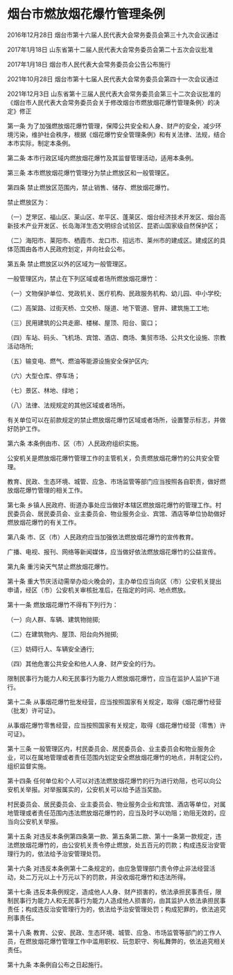# 烟台市燃放烟花爆竹管理条例

2016年12月28日 烟台市第十六届人民代表大会常务委员会第三十九次会议通过

2017年1月18日 山东省第十二届人民代表大会常务委员会第二十五次会议批准

2017年1月18日 烟台市人民代表大会常务委员会公告公布施行

2021年10月28日 烟台市第十七届人民代表大会常务委员会第四十一次会议通过

2021年12月3日 山东省第十三届人民代表大会常务委员会第三十二次会议批准的《烟台市人民代表大会常务委员会关于修改烟台市燃放烟花爆竹管理条例〉的决定》修正



第一条 为了加强燃放烟花爆竹管理，保障公共安全和人身、财产的安全，减少环境污染，维护社会秩序，根据《烟花爆竹安全管理条例》和有关法律、法规，结合本市实际，制定本条例。

第二条 本市行政区域内燃放烟花爆竹及其监督管理活动，适用本条例。

第三条 本市燃放烟花爆竹管理分为禁止燃放区和一般管理区。

第四条 禁止燃放区范围内，禁止销售、储存、燃放烟花爆竹。

禁止燃放区为：

（一）芝罘区、福山区、莱山区、牟平区、蓬莱区、烟台经济技术开发区、烟台高新技术产业开发区、长岛海洋生态文明综合试验区、昆嵛山国家级自然保护区；

（二）海阳市、莱阳市、栖霞市、龙口市、招远市、莱州市的建成区。建成区的具体范围由各市人民政府划定，并向社会公布。

第五条 禁止燃放区以外的区域为一般管理区。

一般管理区内，禁止在下列区域或者场所燃放烟花爆竹：

（一）文物保护单位、党政机关、医疗机构、民政服务机构、幼儿园、中小学校;

（二）高架路、过街天桥、立交桥、隧道、地下管道、窨井、建筑施工工地;

（三）民用建筑的公共走廊、楼梯、屋顶、阳台、窗口；

（四）车站、码头、飞机场、宾馆、酒店、商场、集贸市场、公共文化设施、宗教活动场所;

（五）输变电、燃气、燃油等能源设施安全保护区内;

（六）大型仓库、停车场；

（七）景区、林地、绿地；

（八）法律、法规规定的其他区域或者场所。

有关单位可以在前款规定的禁止燃放烟花爆竹区域或者场所，设置警示标志，并做好防护工作。

第六条 本条例由市、区（市）人民政府组织实施。

公安机关是燃放烟花爆竹管理工作的主管机关，负责燃放烟花爆竹的公共安全管理。

教育、民政、生态环境、城管、应急、市场监管等部门应当按照各自职责，做好燃放烟花爆竹管理的相关工作。

第七条 乡镇人民政府、街道办事处应当做好本辖区燃放烟花爆竹的管理工作。村民委员会、居民委员会、业主委员会、物业服务企业、宾馆、酒店等单位协助做好燃放烟花爆竹的有关工作。

第八条 市、区（市）人民政府应当加强依法燃放烟花爆竹的宣传教育。

广播、电视、报刊、网络等新闻媒体，应当做好依法燃放烟花爆竹的公益宣传。

第九条 重污染天气禁止燃放烟花爆竹。

第十条 重大节庆活动需举办焰火晚会的，主办单位应当向区（市）公安机关提出申请，经区（市）公安机关审核批准后，在指定的时间、地点燃放。

第十一条 燃放烟花爆竹不得有下列行为：

（一）向人群、车辆、建筑物抛掷;

（二）在建筑物内、屋顶、阳台向外抛掷;

（三）妨碍行人、车辆安全通行;

（四）其他危害公共安全和他人人身、财产安全的行为。

限制民事行为能力人和无民事行为能力人燃放烟花爆竹，应当在监护人监护下进行。

第十二条 从事烟花爆竹批发经营，应当按照国家有关规定，取得《烟花爆竹经营（批发）许可证》。

从事烟花爆竹零售经营，应当按照国家有关规定，取得《烟花爆竹经营（零售）许可证》。

第十三条 一般管理区内，村民委员会、居民委员会、业主委员会和物业服务企业，可以在属地管理或者责任范围内划定安全燃放烟花爆竹的地点，并制定公约，组织监督实施。

第十四条 任何单位和个人可以对违法燃放烟花爆竹的行为进行劝阻，也可以向公安机关举报。对举报属实的，公安机关可以给予适当奖励。

村民委员会、居民委员会、业主委员会、物业服务企业和宾馆、酒店等单位，对属地管理或者责任范围内违法燃放烟花爆竹的，应当及时予以劝阻；劝阻无效的，应当向公安机关举报。

第十五条 对违反本条例第四条第一款、第五条第二款、第十一条第一款规定，违法燃放烟花爆竹的，由公安机关责令停止燃放，处五百元的罚款；构成违反治安管理行为的，依法给予治安管理处罚。

第十六条 对违反本条例第十二条规定的，由应急管理部门责令停止非法经营活动，处二万元以上十万元以下的罚款，并没收烟花爆竹和违法所得。

第十七条 违反本条例规定，造成他人人身、财产损害的，依法承担民事责任，限制民事行为能力人和无民事行为能力人造成他人损害的，由其监护人依法承担民事责任；构成违反治安管理行为的，依法给予治安管理处罚；构成犯罪的，依法追究刑事责任。

第十八条 教育、公安、民政、生态环境、城管、应急、市场监管等部门的工作人员，在燃放烟花爆竹管理工作中滥用职权、玩忽职守、徇私舞弊的，依法追究相关责任。

第十九条 本条例自公布之日起施行。